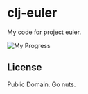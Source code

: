 # clj-euler

My code for project euler.

![My Progress](https://projecteuler.net/profile/rickerbh.png)

## License

Public Domain. Go nuts.
